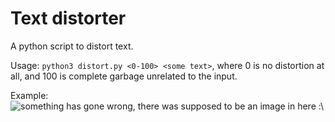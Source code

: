 # Text distorter
A python script to distort text.  
  
Usage: `python3 distort.py <0-100> <some text>`, where 0 is no distortion at all, and 100 is complete garbage unrelated to the input.  
  
Example:  
![something has gone wrong, there was supposed to be an image in here :\\](https://github.com/Blayung/text-distorter/assets/92673316/8fcb1497-a14e-45ed-8280-d32dda1bbd6a)
